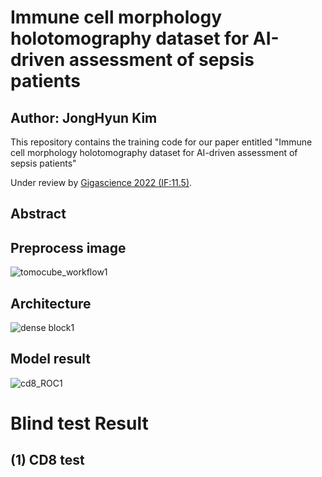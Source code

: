 # Immune cell morphology holotomography dataset for AI-driven assessment of sepsis patients
## Author: JongHyun Kim

This repository contains the training code for our paper entitled "Immune cell morphology holotomography dataset for AI-driven assessment of sepsis patients"

Under review by [Gigascience 2022 (IF:11.5)](https://academic.oup.com/gigascience).

## Abstract


## Preprocess image
![tomocube_workflow1](https://user-images.githubusercontent.com/83206535/183031529-892dd178-e08b-4efe-99e1-3d40037091c5.png)

## Architecture 
![dense block1](https://user-images.githubusercontent.com/83206535/183028019-533bdfda-7379-45c9-a7e9-1f7feeddf4b9.png)

## Model result 
![cd8_ROC1](https://user-images.githubusercontent.com/83206535/183031818-eddfb5c6-9b69-4926-837e-c97c38b5a1a5.png)

# Blind test Result 
## (1) CD8 test 
